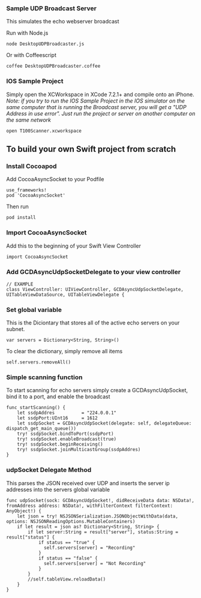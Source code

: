 ### Sample UDP Broadcast Server
This simulates the echo webserver broadcast

Run with Node.js
```
node DesktopUDPBroadcaster.js
```
Or with Coffeescript
```
coffee DesktopUDPBroadcaster.coffee
```
### IOS Sample Project
Simply open the XCWorkspace in XCode 7.2.1+ and compile onto an iPhone.
*Note: if you try to run the IOS Sample Project in the IOS simulator on the same computer that is running the Broadcast server, you will get a "UDP Address in use error".  Just run the project or server on another computer on the same network*
```
open T100Scanner.xcworkspace
```
## To build your own Swift project from scratch

### Install Cocoapod
Add CocoaAsyncSocket to your Podfile
```
use_frameworks!
pod 'CocoaAsyncSocket'
```
Then run
```
pod install
```
### Import CocoaAsyncSocket
Add this to the beginning of your Swift View Controller
```
import CocoaAsyncSocket
```
### Add **GCDAsyncUdpSocketDelegate** to your view controller
```
// EXAMPLE
class ViewController: UIViewController, GCDAsyncUdpSocketDelegate, UITableViewDataSource, UITableViewDelegate {
```
### Set global variable
This is the Diciontary that stores all of the active echo servers on your subnet.
```
var servers = Dictionary<String, String>()
```
To clear the dictionary, simply remove all items
```
self.servers.removeAll()
```
### Simple scanning function
To start scanning for echo servers simply create a GCDAsyncUdpSocket, bind it to a port, and enable the broadcast
```
func startScanning() {
    let ssdpAddres          = "224.0.0.1"
    let ssdpPort:UInt16     = 1612
    let ssdpSocket = GCDAsyncUdpSocket(delegate: self, delegateQueue: dispatch_get_main_queue())
    try! ssdpSocket.bindToPort(ssdpPort)
    try! ssdpSocket.enableBroadcast(true)
    try! ssdpSocket.beginReceiving()
    try! ssdpSocket.joinMulticastGroup(ssdpAddres)
}
```

### udpSocket Delegate Method
This parses the JSON received over UDP and inserts the server ip addresses into the servers global variable
```
func udpSocket(sock: GCDAsyncUdpSocket!, didReceiveData data: NSData!, fromAddress address: NSData!, withFilterContext filterContext: AnyObject!) {
    let json = try! NSJSONSerialization.JSONObjectWithData(data, options: NSJSONReadingOptions.MutableContainers)
    if let result = json as? Dictionary<String, String> {
        if let server:String = result["server"], status:String = result["status"] {
            if status == "true" {
              self.servers[server] = "Recording"
            }
            if status == "false" {
              self.servers[server] = "Not Recording"
            }
        }
        //self.tableView.reloadData()
    }
}
```
